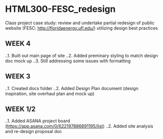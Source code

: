 # HTML300-FESC_redesign
Class project case study: review and undertake partial redesign of public website (FESC: http://floridaenergy.ufl.edu/) utilizing design best practices

## WEEK 4
  ..1. Built out main page of site
  ..2. Added preminary styling to match design doc mock up
  ..3. Still addressing some issues with formatting
  
## WEEK 3
  ..1. Created docs folder
  ..2. Added Design Plan document (design inspiration, site overhaul plan and mock up)

## WEEK 1/2
  ..1. Added ASANA project board (https://app.asana.com/0/622197886891195/list)
  ..2. Added site analysis and re-design proposal doc
  

